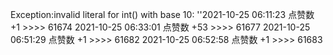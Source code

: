 Exception:invalid literal for int() with base 10: ''2021-10-25  06:11:23   点赞数 +1 >>>> 61674
2021-10-25  06:33:01   点赞数 +53 >>>> 61677
2021-10-25  06:51:29   点赞数 +1 >>>> 61682
2021-10-25  06:52:58   点赞数 +1 >>>> 61683
